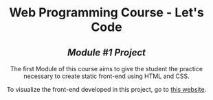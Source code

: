 <h1 align=center>
	<b>Web Programming Course - Let's Code</b>
</h1>

<h2 align=center>
	 <i>Module #1 Project</i>
</h2>

<p align=center>
  The first Module of this course aims to give the student the practice necessary to create static front-end using HTML and CSS. 
</p>

<p align=center>
  To visualize the front-end developed in this project, go to <a href="https://caroldaniel.github.io/LetsCode-WebProgramming-Module1/">this website</a>.
</p>
